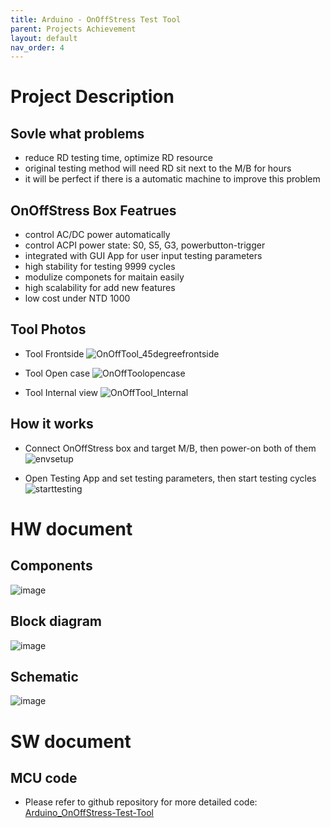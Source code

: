 ```yaml
---
title: Arduino - OnOffStress Test Tool
parent: Projects Achievement
layout: default
nav_order: 4
---
```


# Project Description
## Sovle what problems
- reduce RD testing time, optimize RD resource
- original testing method will need RD sit next to the M/B for hours
- it will be perfect if there is a automatic machine to improve this problem

## OnOffStress Box Featrues
- control AC/DC power automatically
- control ACPI power state: S0, S5, G3, powerbutton-trigger 
- integrated with GUI App for user input testing parameters
- high stability for testing 9999 cycles
- modulize componets for maitain easily
- high scalability for add new features
- low cost under NTD 1000

## Tool Photos
- Tool Frontside
![OnOffTool_45degreefrontside](https://github.com/user-attachments/assets/be7ee6bd-e540-4364-94c7-764f773c20ea)

- Tool Open case 
![OnOffToolopencase](https://github.com/user-attachments/assets/aeede8fc-1feb-4881-aa67-04768b8b6f0a)

- Tool Internal view
![OnOffTool_Internal](https://github.com/user-attachments/assets/be2cdd5a-a523-400f-8e1d-dc2058a31320)

## How it works
- Connect OnOffStress box and target M/B, then power-on both of them
![envsetup](https://github.com/user-attachments/assets/3adfb6c8-637b-4924-afab-2d149cf6f1dd)

- Open Testing App and set testing parameters, then start testing cycles
![starttesting](https://github.com/user-attachments/assets/4119b1f9-b100-4ccb-adc2-b197fa159399)


# HW document
## Components
![image](https://github.com/user-attachments/assets/033f863f-015e-4307-86eb-2081643b503e)

## Block diagram
![image](https://github.com/user-attachments/assets/9b692f67-109f-489e-8580-e9eb8ab6cdf7)

## Schematic
![image](https://github.com/user-attachments/assets/f3d1f3aa-b4e2-4d6a-8a1a-e562011364c4)

# SW document
## MCU code
- Please refer to github repository for more detailed code: [Arduino_OnOffStress-Test-Tool](https://github.com/OwenDuckLee/Arduino_OnOffStress-Test-Tool.git)
     
